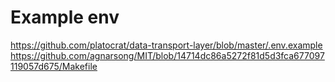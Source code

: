 # Example env
https://github.com/platocrat/data-transport-layer/blob/master/.env.example
https://github.com/agnarsong/MIT/blob/14714dc86a5272f81d5d3fca677097119057d675/Makefile
